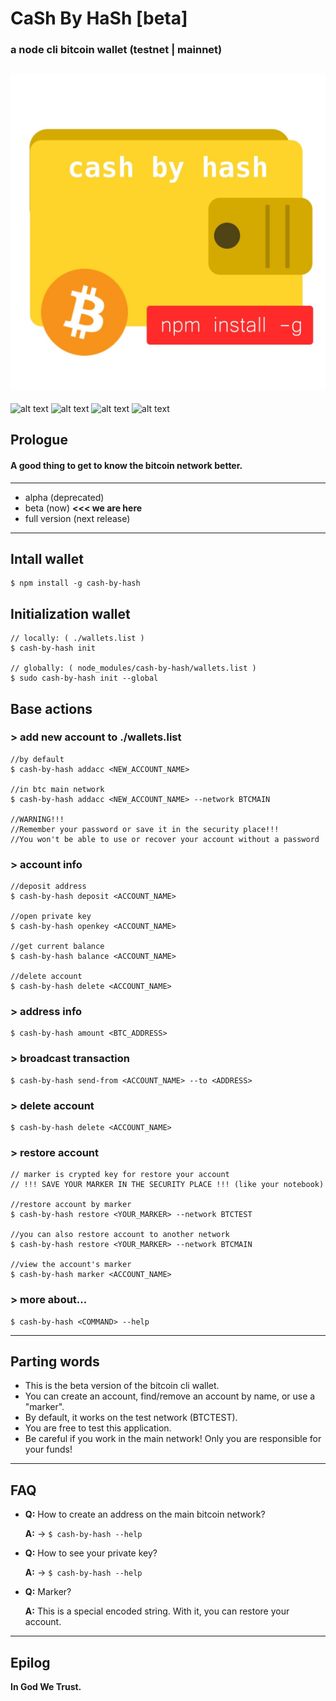 # CaSh By HaSh [beta]
### a node cli bitcoin wallet (testnet | mainnet)
![alt text](./logo.jpg)
---
![alt text](https://img.shields.io/badge/bitcoin-wallet-yellow|"none")
![alt text](https://img.shields.io/badge/btc%20test-mvwWrWtiToK6RJ1iyQh1EgQpWgJwV2NgVv-brightgreen?style=flat-square)
![alt text](https://img.shields.io/github/watchers/turbokirichenko/cash-by-hash?style=flat-square)
![alt text](https://img.shields.io/npm/dy/cash-by-hash?style=flat-square)

## Prologue

#### A good thing to get to know the bitcoin network better.

---
* alpha (deprecated)
* beta (now) __<<< we are here__
* full version (next release)
---

## Intall wallet

```
$ npm install -g cash-by-hash

``` 

## Initialization wallet

```
// locally: ( ./wallets.list )
$ cash-by-hash init

// globally: ( node_modules/cash-by-hash/wallets.list )
$ sudo cash-by-hash init --global

```

## Base actions
### > add new account to ./wallets.list
```
//by default
$ cash-by-hash addacc <NEW_ACCOUNT_NAME>

//in btc main network
$ cash-by-hash addacc <NEW_ACCOUNT_NAME> --network BTCMAIN

//WARNING!!!
//Remember your password or save it in the security place!!!
//You won't be able to use or recover your account without a password
```
### > account info
```
//deposit address
$ cash-by-hash deposit <ACCOUNT_NAME>

//open private key
$ cash-by-hash openkey <ACCOUNT_NAME>

//get current balance
$ cash-by-hash balance <ACCOUNT_NAME>

//delete account
$ cash-by-hash delete <ACCOUNT_NAME>
```

### > address info
```
$ cash-by-hash amount <BTC_ADDRESS>
```
### > broadcast transaction
```
$ cash-by-hash send-from <ACCOUNT_NAME> --to <ADDRESS>
```
### > delete account
```
$ cash-by-hash delete <ACCOUNT_NAME>
```
### > restore account
```
// marker is crypted key for restore your account
// !!! SAVE YOUR MARKER IN THE SECURITY PLACE !!! (like your notebook)

//restore account by marker
$ cash-by-hash restore <YOUR_MARKER> --network BTCTEST

//you can also restore account to another network
$ cash-by-hash restore <YOUR_MARKER> --network BTCMAIN

//view the account's marker
$ cash-by-hash marker <ACCOUNT_NAME>

```
### > more about...
```
$ cash-by-hash <COMMAND> --help
```

---

## Parting words

* This is the beta version of the bitcoin cli wallet. 
* You can create an account, find/remove an account by name, or use a "marker". 
* By default, it works on the test network (BTCTEST).
* You are free to test this application. 
* Be careful if you work in the main network! Only you are responsible for your funds!

---

## FAQ

- **Q:** How to create an address on the main bitcoin network?

    **A:** -> ```$ cash-by-hash --help```

- **Q:** How to see your private key?
    
    **A:** -> ```$ cash-by-hash --help```

- **Q:** Marker?
    
    **A:** This is a special encoded string. With it, you can restore your account.

---

## Epilog

**In God We Trust.**

